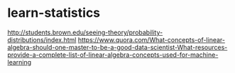 # learn-statistics
http://students.brown.edu/seeing-theory/probability-distributions/index.html
https://www.quora.com/What-concepts-of-linear-algebra-should-one-master-to-be-a-good-data-scientist-What-resources-provide-a-complete-list-of-linear-algebra-concepts-used-for-machine-learning
